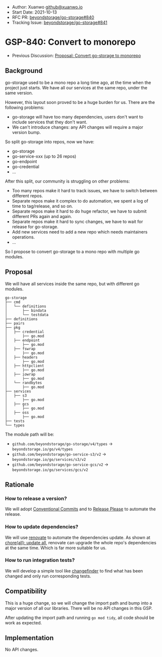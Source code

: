 - Author: Xuanwo <github@xuanwo.io>
- Start Date: 2021-10-13
- RFC PR: [beyondstorage/go-storage#840](https://github.com/beyondstorage/go-storage/issues/840)
- Tracking Issue: [beyondstorage/go-storage#841](https://github.com/beyondstorage/go-storage/issues/841)

# GSP-840: Convert to monorepo

- Previous Discussion: [Proposal: Convert go-storage to monorepo](https://forum.beyondstorage.io/t/topic/251)

## Background

go-storage used to be a mono repo a long time ago, at the time when the project just starts. We have all our services at the same repo, under the same version.

However, this layout soon proved to be a huge burden for us. There are the following problems:

- go-storage will have too many dependencies, users don't want to include services that they don't want.
- We can't introduce changes: any API changes will require a major version bump.

So split go-storage into repos, now we have:

- go-storage
- go-service-xxx (up to 26 repos)
- go-endpoint
- go-credential
- ...

After this split, our community is struggling on other problems:

- Too many repos make it hard to track issues, we have to switch between different repos.
- Separate repos make it complex to do automation, we spent a log of time to tag/release, and so on.
- Separate repos make it hard to do huge refactor, we have to submit different PRs again and again.
- Separate repos make it hard to sync changes, we have to wait for release for go-storage.
- Add new services need to add a new repo which needs maintainers operations.
- ...

So I propose to convert go-storage to a mono repo with multiple go modules.

## Proposal

We will have all services inside the same repo, but with different go modules.

```text
go-storage
├── cmd
│   └── definitions
│       ├── bindata
│       └── testdata
├── definitions
├── pairs
├── pkg
│   ├── credential
│       ├── go.mod
│   ├── endpoint
│       ├── go.mod
│   ├── fswrap
│       ├── go.mod
│   ├── headers
│       ├── go.mod
│   ├── httpclient
│       ├── go.mod
│   ├── iowrap
│       ├── go.mod
│   └── randbytes
│       ├── go.mod
├── services
│   ├── s3
│       ├── go.mod
│   ├── gcs
│       ├── go.mod
│   ├── oss
│       ├── go.mod
├── tests
└── types
```

The module path will be:

- `github.com/beyondstorage/go-storage/v4/types` -> `beyondstorage.io/go/v4/types`
- `github.com/beyondstorage/go-service-s3/v2` -> `beyondstorage.io/go/services/s3/v2`
- `github.com/beyondstorage/go-service-gcs/v2` -> `beyondstorage.io/go/services/gcs/v2`

## Rationale

### How to release a version?

We will adopt [Conventional Commits](https://www.conventionalcommits.org/en/v1.0.0/) and to [Release Please](https://github.com/googleapis/release-please) to automate the release.

### How to update dependencies?

We will use [renovate](https://github.com/apps/renovate) to automate the dependencies update. As shown at [chore(all): update all](https://github.com/googleapis/google-cloud-go/pull/4971), renovate can upgrade the whole repo's dependencies at the same time. Which is far more suitable for us.

### How to run integration tests?

We will develop a simple tool like [changefinder](https://github.com/googleapis/google-cloud-go/tree/master/internal/actions/cmd/changefinder) to find what has been changed and only run corresponding tests.

## Compatibility

This is a huge change, so we will change the import path and bump into a major version of all our libraries. There will be no API changes in this GSP.

After updating the import path and running `go mod tidy`, all code should be work as expected.

## Implementation

No API changes.

